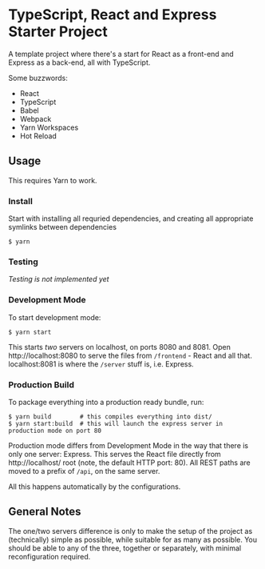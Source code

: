 # TypeScript, React and Express Starter Project

A template project where there's a start for React as a front-end and Express as a back-end, all with TypeScript.

Some buzzwords:

- React
- TypeScript
- Babel
- Webpack
- Yarn Workspaces
- Hot Reload

## Usage

This requires Yarn to work.

### Install

Start with installing all requried dependencies, and creating all appropriate symlinks between dependencies

```console
$ yarn
```

### Testing

_Testing is not implemented yet_

### Development Mode

To start development mode:

```console
$ yarn start
```

This starts _two_ servers on localhost, on ports 8080 and 8081. Open http://localhost:8080 to serve the files from `/frontend` - React and all that. localhost:8081 is where the `/server` stuff is, i.e. Express.

### Production Build

To package everything into a production ready bundle, run:

```console
$ yarn build        # this compiles everything into dist/
$ yarn start:build  # this will launch the express server in production mode on port 80
```

Production mode differs from Development Mode in the way that there is only one server: Express. This serves the React file directly from http://localhost/ root (note, the default HTTP port: 80). All REST paths are moved to a prefix of `/api`, on the same server.

All this happens automatically by the configurations.

## General Notes

The one/two servers difference is only to make the setup of the project as (technically) simple as possible, while suitable for as many as possible. You should be able to any of the three, together or separately, with minimal reconfiguration required.
